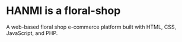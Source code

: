 # HANMI is a floral-shop
A web-based floral shop e-commerce platform built with HTML, CSS, JavaScript, and PHP.
